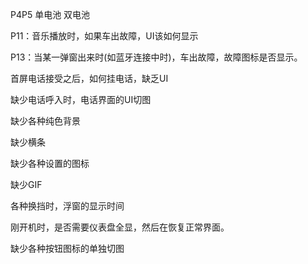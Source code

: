 P4P5 单电池 双电池

P11：音乐播放时，如果车出故障，UI该如何显示

P13：当某一弹窗出来时(如蓝牙连接中时)，车出故障，故障图标是否显示。

首屏电话接受之后，如何挂电话，缺乏UI

缺少电话呼入时，电话界面的UI切图

缺少各种纯色背景

缺少横条

缺少各种设置的图标

缺少GIF

各种换挡时，浮窗的显示时间

刚开机时，是否需要仪表盘全显，然后在恢复正常界面。

缺少各种按钮图标的单独切图

